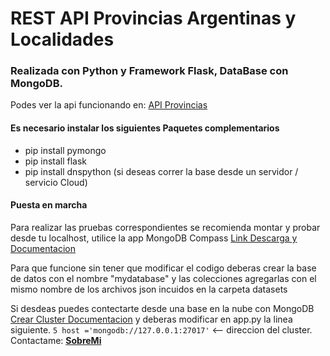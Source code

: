 # REST API Provincias Argentinas y Localidades
### Realizada con Python y Framework Flask,  DataBase con MongoDB.

Podes ver la api funcionando en:
[API Provincias](https://provinciasapi.herokuapp.com/)

#### Es necesario instalar los siguientes Paquetes complementarios
- pip install pymongo
- pip install flask
- pip install dnspython (si deseas correr la base desde un servidor / servicio Cloud)

#### Puesta en marcha
Para realizar las pruebas correspondientes  se recomienda montar y probar desde tu localhost,
utilice la app MongoDB Compass [Link Descarga y Documentacion](https://www.mongodb.com/try/download/compass)

Para que funcione sin tener que modificar el codigo deberas crear la base de datos con el nombre "mydatabase"
y las colecciones agregarlas con el mismo nombre de los archivos json incuidos en la carpeta datasets

Si desdeas puedes contectarte desde una base en la nube con MongoDB
[Crear Cluster Documentacion](https://docs.atlas.mongodb.com/tutorial/create-new-cluster/ )
y deberas modificar en app.py la linea siguiente.
`5 host ='mongodb://127.0.0.1:27017'` <--  direccion del cluster.
Contactame: [**SobreMi**](https://about.me/leandronicolas)






